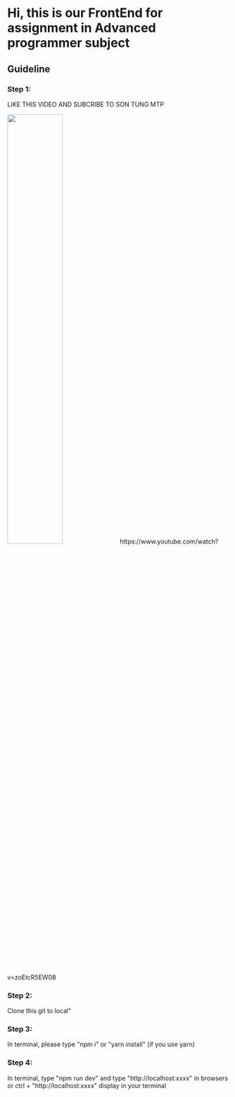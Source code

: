 <h1>Hi, this is our FrontEnd for assignment in Advanced programmer subject</h1>
<h2>Guideline </h2>
<h3>Step 1:</h3>
<p>LIKE THIS VIDEO AND SUBCRIBE TO SON TUNG MTP</p>
<img src="https://i.ytimg.com/vi/zoEtcR5EW08/maxresdefault.jpg" width="50%">
https://www.youtube.com/watch?v=zoEtcR5EW08
<h3>Step 2:</h3>
<p>Clone this git to local"</p>
<h3>Step 3:</h3>
<p>In terminal, please type "npm i" or "yarn install" (if you use yarn) </p>
<h3>Step 4:</h3>
<p>In terminal, type "npm run dev" and type "http://localhost:xxxx" in browsers or ctrl + "http://localhost:xxxx" display in your terminal </p>
